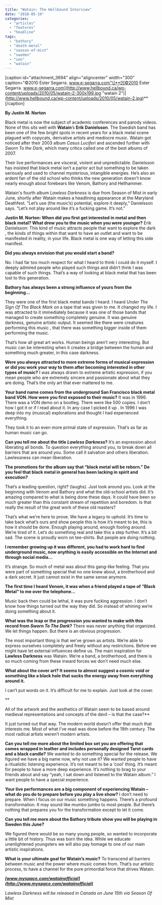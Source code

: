 ```yaml
---
title: "Watain: The Hellbound Interview"
date: "2010-05-19"
categories: 
  - "articles"
  - "features"
  - "headline"
tags: 
  - "bathory"
  - "death-metal"
  - "season-of-mist"
  - "sweden"
  - "von"
  - "watain"
---
```


[](http://www.hellbound.ca/wp-content/uploads/2010/05/WATAIN%20Band%20Photo%20CP%20Sara%20Gewalt%20002.jpg)

\[caption id="attachment\_3694" align="aligncenter" width="300" caption="©2010 Ester Segarra. www.e-segarra.com"\]**[![©2010 Ester Segarra. www.e-segarra.com](http://www.hellbound.ca/wp-content/uploads/2010/05/watain-2-300x199.jpg "watain 2")](http://www.hellbound.ca/wp-content/uploads/2010/05/watain-2.jpg)**\[/caption\]

**By Justin M. Norton**

Black metal is now the subject of academic conferences and parody videos. None of this sits well with **Watain**’s **Erik Danielsson**. The Swedish band has been one of the few bright spots in recent years for a black metal scene plagued with copycats, derivative artists and mediocre music. Watain got noticed after their 2003 album _Casus Luciferi_ and ascended further with _Sworn To the Dark_, which many critics called one of the best albums of 2007.

Their live performances are visceral, violent and unpredictable. Danielsson has insisted that black metal isn’t a parlor act but something to be taken seriously and used to channel mysterious, intangible energies. He’s also an ardent fan of the old school who thinks the new generation doesn’t know nearly enough about forebears like Venom, Bathory and Hellhammer.

Watain's fourth album _Lawless Darkness_ is due from Season of Mist in early June, shortly after Watain makes a headlining appearance at the Maryland Deathfest. “Let’s use (the music’s) potential, explore it deeply,” Danielsson says. “Let’s not play around like it’s a fucking game. It’s not.”

**Justin M. Norton: When did you first get interested in metal and then black metal? What drew you to the music when you were younger?** Erik Danielsson: This kind of music attracts people that want to explore the dark , the kinds of things within that want to have an outlet and want to be manifested in reality, in your life. Black metal is one way of letting this side manifest.

**Did you always envision that you would start a band?**

No. I had far too much respect for what I heard to think I could do it myself. I deeply admired people who played such things and didn’t think I was capable of such things. That’s a way of looking at black metal that has been lost to this generation.

**Bathory has always been a strong influence of yours from the beginning…**

They were one of the first black metal bands I heard. I heard _Under The Sign Of The Black Mark_ on a tape that was given to me. It changed my life. I was attracted to it immediately because it was one of those bands that managed to create something completely genuine. It was genuine darkness, genuine artistic output. It seemed like there were creatures performing this music , that there was something bigger inside of them performing the music.

That’s how all great art works. Human beings aren’t very interesting. But music can be interesting when it creates a bridge between the human and something much greater, in this case darkness.

**Were you always attracted to more extreme forms of musical expression or did you work your way to them after becoming interested in other types of music?** I was always drawn to extreme artistic expression, if you mean people who are extremely sincere and passionate about what they are doing. That’s the only art that ever mattered to me.

**Your band name comes from the underground San Francisco black metal band VON. How were you first exposed to their music?** It was in 1996. There was a VON demo on a bootleg. There were like 500 copies. I don’t how I got it or if I read about it. In any case I picked it up . In 1996 I was deep into my (musical) explorations and thought I had experienced everything.

They took it to an even more primal state of expression. That’s as far as human music can go.

**Can you tell me about the title _Lawless Darkness_?** It’s an expression about liberating all bonds. To question everything around you, to break down all barriers that are around you. Some call it salvation and others liberation. Lawlessness can mean liberation.

**The promotions for the album say that “black metal will be reborn.” Do you feel that black metal in general has been lacking in spirit and execution?**

That’s a leading question, right? (laughs). Just look around you. Look at the beginning with Venom and Bathory and what the old-school artists did. It’s amazing compared to what is being done these days. It could have been so much greater than this constant stream of repetition and boredom. Is that really the result of the great work of these old masters?

That’s what we’re here to prove. We have a legacy to uphold. It’s time to take back what’s ours and show people this is how it’s meant to be, this is how it should be done. Enough playing around, enough fooling around. We’re tired of it. Let’s do something real and take this a step further. It’s a bit sad. The scene is proudly worn on tee-shirts. But people are doing nothing.

**I remember growing up it was different, you had to work hard to find underground music, now anything is easily accessible on the Internet and through social media…**

It’s strange. So much of metal was about this gang-like feeling. That you were part of something special that no one knew about, a brotherhood and a dark secret. It just cannot exist in the same sense anymore.

**The first time I heard Venom, it was when a friend played a tape of “Black Metal” to me over the telephone…**

Music back then could be lethal, it was pure fucking aggression. I don’t know how things turned out the way they did. So instead of whining we’re doing something about it.

**What was the leap or the progression you wanted to make with this record from _Sworn To The Dark_?** There was never anything that organized. We let things happen. But there is an obvious progression.

The most important thing is that we’ve grown as artists. We’re able to express ourselves completely and freely without any restrictions. Before we might have let external influences define us. The main inspiration for **Lawless Darkness** was Watain. We’re a band, a brotherhood, and there is so much coming from these inward forces we don’t need much else.

**What about the cover art? It seems to almost suggest a cosmic void or something like a black hole that sucks the energy away from everything around it.**

I can’t put words on it. It’s difficult for me to explain. Just look at the cover.

**

All of the artwork and the aesthetics of Watain seem to be based around medieval representations and concepts of the devil – is that the case?**

It just turned out that way. The modern world doesn’t offer that much that interests me. Most of what I’ve read was done before the 19th century. The most radical artists weren’t modern artists.

**Can you tell me more about the limited box set you are offering that comes wrapped in leather and includes personally designed Tarot cards and a black candle?** We wanted to do something special for the release. We figured we have a big name now, why not use it? We wanted people to have a ritualistic listening experience. It’s not meant to be a ‘cool’ thing. It’s meant for people to have a more deep experience. It’s nothing to brag to your friends about and say “yeah, I sat down and listened to the Watain album.” I want people to have a special experience.

**Your live performances are a big component of experiencing Watain – what do you do to prepare before you play a live show?** I don’t need to prepare. When I focus on our music something happens. There’s a profound transformation. It may sound like mumbo jumbo to most people. But there’s nothing that prepares you for the transformation except to let it come.

**Can you tell me more about the Bathory tribute show you will be playing in Sweden this June?**

We figured there would be so many young people, so wanted to incorporate a little bit of history. Thus was born the idea. While we educate unenlightened youngsters we will also pay homage to one of our main artistic inspirations.

**What is your ultimate goal for Watain’s music?** To transcend all barriers between music and the power where music comes from. That’s our artistic process, to have a channel for the pure primordial force that drives Watain.

_**[www.myspace.com/watainofficial](http://www.myspace.com/watainofficial)**_

_Lawless Darkness will be released in Canada on June 15th via Season Of Mist_
